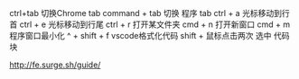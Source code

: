 ctrl+tab 切换Chrome tab
command + tab 切换 程序 tab
ctrl + a 光标移动到行首
ctrl + e 光标移动到行尾
ctrl + r 打开某文件夹 
cmd + n 打开新窗口
cmd + m 程序窗口最小化
^ + shift + f vscode格式化代码
shift + 鼠标点击两次 选中 代码块


http://fe.surge.sh/guide/

